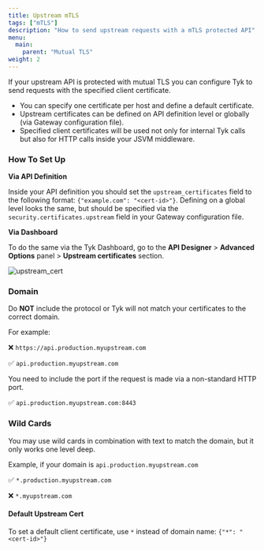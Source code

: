 ```yaml
---
title: Upstream mTLS
tags: ["mTLS"]
description: "How to send upstream requests with a mTLS protected API"
menu:
  main:
    parent: "Mutual TLS"
weight: 2
---
```


If your upstream API is protected with mutual TLS you can configure Tyk to send requests with the specified client certificate. 

- You can specify one certificate per host and define a default certificate. 
- Upstream certificates can be defined on API definition level or globally (via Gateway configuration file). 
- Specified client certificates will be used not only for internal Tyk calls but also for HTTP calls inside your JSVM middleware. 


### How To Set Up

**Via API Definition**

Inside your API definition you should set the `upstream_certificates` field to the following format:
`{"example.com": "<cert-id>"}`. Defining on a global level looks the same, but should be specified via the `security.certificates.upstream` field in your Gateway configuration file.

**Via Dashboard**

To do the same via the Tyk Dashboard, go to the **API Designer** > **Advanced Options** panel > **Upstream certificates** section.

![upstream_cert](/img/2.10/attach_upstream_cert.png)


### Domain

Do **NOT** include the protocol or Tyk will not match your certificates to the correct domain.   

 For example: 
 
 ❌ `https://api.production.myupstream.com` 

 ✅ `api.production.myupstream.com`

 You need to include the port if the request is made via a non-standard HTTP port.

 ✅ `api.production.myupstream.com:8443`


### Wild Cards

You may use wild cards in combination with text to match the domain, but it only works one level deep.

Example, if your domain is `api.production.myupstream.com`

 ✅ `*.production.myupstream.com`  
 
 ❌ `*.myupstream.com`

#### Default Upstream Cert

To set a default client certificate, use `*` instead of domain name: `{"*": "<cert-id>"}`


